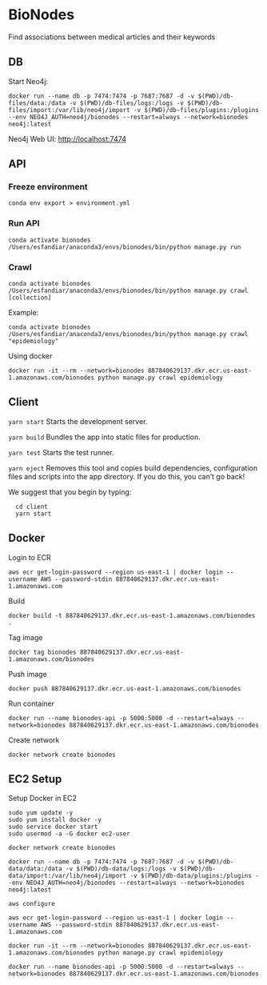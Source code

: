 # BioNodes

Find associations between medical articles and their keywords

## DB

Start Neo4j:

```shell
docker run --name db -p 7474:7474 -p 7687:7687 -d -v $(PWD)/db-files/data:/data -v $(PWD)/db-files/logs:/logs -v $(PWD)/db-files/import:/var/lib/neo4j/import -v $(PWD)/db-files/plugins:/plugins --env NEO4J_AUTH=neo4j/bionodes --restart=always --network=bionodes neo4j:latest
```

Neo4j Web UI: <http://localhost:7474>

## API

### Freeze environment

```shell
conda env export > environment.yml
```

### Run API

```shell
conda activate bionodes
/Users/esfandiar/anaconda3/envs/bionodes/bin/python manage.py run
```

### Crawl

```shell
conda activate bionodes
/Users/esfandiar/anaconda3/envs/bionodes/bin/python manage.py crawl [collection]
```

Example:

```shell
conda activate bionodes
/Users/esfandiar/anaconda3/envs/bionodes/bin/python manage.py crawl "epidemiology"
```

Using docker

```shell
docker run -it --rm --network=bionodes 887840629137.dkr.ecr.us-east-1.amazonaws.com/bionodes python manage.py crawl epidemiology
```

## Client

  ```yarn start```
    Starts the development server.

  ```yarn build```
    Bundles the app into static files for production.

  ```yarn test```
    Starts the test runner.

  ```yarn eject```
    Removes this tool and copies build dependencies, configuration files
    and scripts into the app directory. If you do this, you can’t go back!

We suggest that you begin by typing:

```shell
  cd client
  yarn start
```

## Docker

Login to ECR

```shell
aws ecr get-login-password --region us-east-1 | docker login --username AWS --password-stdin 887840629137.dkr.ecr.us-east-1.amazonaws.com
```

Build

```shell
docker build -t 887840629137.dkr.ecr.us-east-1.amazonaws.com/bionodes .
```

Tag image

```shell
docker tag bionodes 887840629137.dkr.ecr.us-east-1.amazonaws.com/bionodes
```

Push image

```shell
docker push 887840629137.dkr.ecr.us-east-1.amazonaws.com/bionodes
```

Run container

```shell
docker run --name bionodes-api -p 5000:5000 -d --restart=always --network=bionodes 887840629137.dkr.ecr.us-east-1.amazonaws.com/bionodes
```

Create network

```shell
docker network create bionodes
```

## EC2 Setup

Setup Docker in EC2

```shell
sudo yum update -y
sudo yum install docker -y
sudo service docker start
sudo usermod -a -G docker ec2-user

docker network create bionodes

docker run --name db -p 7474:7474 -p 7687:7687 -d -v $(PWD)/db-data/data:/data -v $(PWD)/db-data/logs:/logs -v $(PWD)/db-data/import:/var/lib/neo4j/import -v $(PWD)/db-data/plugins:/plugins --env NEO4J_AUTH=neo4j/bionodes --restart=always --network=bionodes neo4j:latest

aws configure

aws ecr get-login-password --region us-east-1 | docker login --username AWS --password-stdin 887840629137.dkr.ecr.us-east-1.amazonaws.com

docker run -it --rm --network=bionodes 887840629137.dkr.ecr.us-east-1.amazonaws.com/bionodes python manage.py crawl epidemiology

docker run --name bionodes-api -p 5000:5000 -d --restart=always --network=bionodes 887840629137.dkr.ecr.us-east-1.amazonaws.com/bionodes
```
